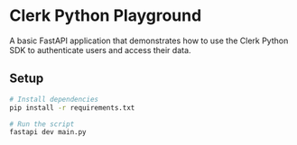 # Clerk Python Playground

A basic FastAPI application that demonstrates how to use the Clerk Python SDK to authenticate users and access their data.

## Setup

```bash
# Install dependencies
pip install -r requirements.txt

# Run the script
fastapi dev main.py
```
